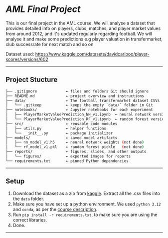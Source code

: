 # _AML Final Project_
<p>
This is our final project in the AML course. We will analyse a dataset that provides detailed info on players, clubs, matches, and player market values from around 2012, and it's updated regularly regarding football. We will analyse it and make some predictions e.g player valuation in transfermarket, club successrate for next match and so on 
</p>


Dataset used: https://www.kaggle.com/datasets/davidcariboo/player-scores/versions/602
___

## Project Stucture

```bash
├── .gitignore             ← files and folders Git should ignore
├── README.md              ← project overview and instructions
├── data/                  ← The football transfermarket dataset CSVs
│   └── .gitkeep           ← keeps the empty `data/` folder in Git
├── notebooks/             ← Jupyter notebooks for each experiment
│   ├── PlayerMarketValuePrediction_NN_v1.ipynb  ← neural network version (done)
│   └── PlayerMarketValuePrediction_RF_v1.ipynb  ← random forest version (not done)
├── src/                   ← reusable code modules
│   ├── utils.py           ← helper functions
│   └── __init__.py        ← package initializer
├── models/                ← saved model artifacts
│   ├── nn_model_v1.h5     ← neural network weights (not done)
│   └── rf_model_v1.pkl    ← random forest pickle   (not done)
├── reports/               ← figures, slides, and other outputs
│   └── figures/           ← exported images for reports
└── requirements.txt       ← pinned Python dependencies
```
___
## Setup
1) Download the dataset as a zip from [kaggle](https://www.kaggle.com/datasets/davidcariboo/player-scores/versions/602?resource=download). Extract all the .csv files into the `data` folder.
2) Make sure you have set up a python environment. We used `python 3.12` and `conda`, as per the [course description](https://www.nbi.dk/~petersen/Teaching/AppliedMachineLearning2025.html).
3) Run `pip install -r requirements.txt`, to make sure you are using the correct libraries.
4) Done.

___